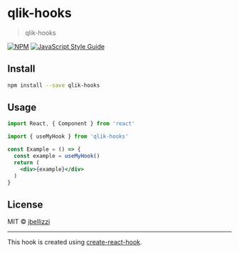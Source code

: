 # qlik-hooks

> qlik-hooks

[![NPM](https://img.shields.io/npm/v/qlik-hooks.svg)](https://www.npmjs.com/package/qlik-hooks) [![JavaScript Style Guide](https://img.shields.io/badge/code_style-standard-brightgreen.svg)](https://standardjs.com)

## Install

```bash
npm install --save qlik-hooks
```

## Usage

```jsx
import React, { Component } from 'react'

import { useMyHook } from 'qlik-hooks'

const Example = () => {
  const example = useMyHook()
  return (
    <div>{example}</div>
  )
}
```

## License

MIT © [jbellizzi](https://github.com/jbellizzi)

---

This hook is created using [create-react-hook](https://github.com/hermanya/create-react-hook).
